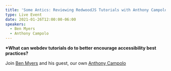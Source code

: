 ```yaml
---
title: 'Some Antics: Reviewing RedwoodJS Tutorials with Anthony Campolo'
type: Live Event
date: 2021-01-26T12:00:00-06:00
speakers:
  - Ben Myers
  - Anthony Campolo
---
```


**\*What can webdev tutorials do to better encourage accessibility best practices?**

Join [Ben Myers](https://twitter.com/BenDMyers) and his guest, our own [Anthony Campolo](https://twitter.com/ajcwebdev)
